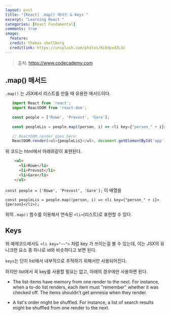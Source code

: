 ```yaml
---
layout: post
title: "[React] .map() 매서드 & Keys "
excerpt: "Learning React "
categories: [React Fundamental]
comments: true
image:
  feature:
  credit: thomas shellberg
  creditlink: https://unsplash.com/photos/Ki0dpxd3LGc
---
```


>출처: https://www.codecademy.com

## .map() 매서드 

`.map()` 는 JSX에서 리스트를 만들 때 유용한 매서드이다.

 ```javascript
    import React from 'react';
    import ReactDOM from 'react-dom';
    
    const people = ['Rowe', 'Prevost', 'Gare'];
    
    const peopleLis = people.map((person, i) => <li key={"person_" + i}>{person}</li>);
    
    // ReactDOM.render goes here:
    ReactDOM.render(<ul>{peopleLis}</ul>, document.getElementById('app'))
```

위 코드는 html에서 아래와같이 표현된다.

``` html
    <ul>
      <li>Rowe</li>
      <li>Prevost</li>
      <li>Gare</li>
    </ul>
```

`const people = ['Rowe', 'Prevost', 'Gare'];` 이 배열을 
 
 `const peopleLis = people.map((person, i) => <li key={"person_" + i}>{person}</li>);`
 
 위의 `.map()` 함수를 이용해서 연속된 `<li>`(리스트)로 표현할 수 있다.
 <br />
 
 
 ##  Keys 
 
 
 위 예제코드에서도 `<li key="~~">` 처럼 key 가 쓰이는걸 볼 수 있는데, 이는 JSX의 유니크한 요소 중 하나로 id와 비슷하다고 보면 된다.
 
 `keys`는 단지 list에서 내부적으로 추적하기 위해서만 사용되어진다. 
 
 하지만 list에서 꼭 key를 사용할 필요는 없고, 아래의 경우에만 사용하면 된다.
 
- The list-items have memory from one render to the next. For instance, when a to-do list renders, each item must "remember" whether it was checked off. The items shouldn't get amnesia when they render.

- A list's order might be shuffled. For instance, a list of search results might be shuffled from one render to the next.

